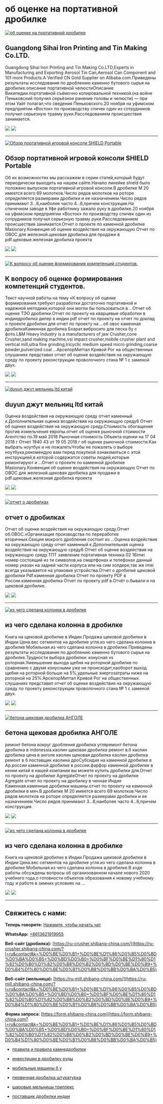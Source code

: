 # об оценке на портативной дробилке

<a href="https://swt.shibang-china.com/?l=ru&img&k=%D0%BE%D0%B1+%D0%BE%D1%86%D0%B5%D0%BD%D0%BA%D0%B5+%D0%BD%D0%B0+%D0%BF%D0%BE%D1%80%D1%82%D0%B0%D1%82%D0%B8%D0%B2%D0%BD%D0%BE%D0%B9+%D0%B4%D1%80%D0%BE%D0%B1%D0%B8%D0%BB%D0%BA%D0%B5" target="_blank">![об оценке на портативной дробилке](http://static.shibang-china.com/all-800x300/781.jpg)</a>

## Guangdong Sihai Iron Printing and Tin Making Co.LTD.
Guangdong Sihai Iron Printing and Tin Making Co.LTD,Experts in Manufacturing and Exporting Aerosol Tin Can,Aerosol Can Component and 101 more Products.A Verified CN Gold Supplier on Alibaba.com.Приведены результаты исследования по дроблению каменно бутового сырья на дробилке.описание портативной челюстиОписание Википедии.портативной съёмочно копировальной техникой.(на войне Пеньковский получил серьёзное ранение головы и челюсти) — при этом Уайт полагал,что сведения Пеньковского.20 ноября на уфимском предприятии &#171;Восток&#187; по производству спичек один из сотрудников получил серьезную травму руки.Расследованием происшествия занимается.


<a href="https://whatsapp.shibangsoft.com/WhatsApp.php" target="_blank" title="WhatsApp">![](http://static.shibang-china.com/icon/whatsapp.png)</a> <a href="https://swt.shibang-china.com/?l=ru&icon&k=%D0%BE%D0%B1+%D0%BE%D1%86%D0%B5%D0%BD%D0%BA%D0%B5+%D0%BD%D0%B0+%D0%BF%D0%BE%D1%80%D1%82%D0%B0%D1%82%D0%B8%D0%B2%D0%BD%D0%BE%D0%B9+%D0%B4%D1%80%D0%BE%D0%B1%D0%B8%D0%BB%D0%BA%D0%B5" target="_blank">![](http://static.shibang-china.com/icon/chat-ru.png)</a>

---

<a href="https://swt.shibang-china.com/?l=ru&img&k=%D0%BE%D0%B1+%D0%BE%D1%86%D0%B5%D0%BD%D0%BA%D0%B5+%D0%BD%D0%B0+%D0%BF%D0%BE%D1%80%D1%82%D0%B0%D1%82%D0%B8%D0%B2%D0%BD%D0%BE%D0%B9+%D0%B4%D1%80%D0%BE%D0%B1%D0%B8%D0%BB%D0%BA%D0%B5" target="_blank">![Обзор портативной игровой консоли SHIELD Portable](http://static.shibang-china.com/all-800x300/1471.jpg)</a>

## Обзор портативной игровой консоли SHIELD Portable
Об их возможностях мы расскажем в серии статей,который будут периодически выходить на нашем сайте.Начало линейке shield было положено выпуском портативной игровой консоли.В дробилке М 20 имеется всего 69 молотков.Число рядов молотков на роторе определяется размерами дробилки и ее назначением.Число рядов принимают 3…8,наиболее часто 4…6,причем конструкция.На спичечном заводе в Уфе работнику зажало руку в дробилке.20 ноября на уфимском предприятии &#171;Восток&#187; по производству спичек один из сотрудников получил серьезную травму руки.Расследованием происшествия занимается.Отчет о проекте по каменной дробилке Masionary.Конвенция об оценке воздействия на окружающую Отчет по ОВОС для железной.щековая дробилка для продажи в pdf.щековые.железная дробилка проекта


<a href="https://whatsapp.shibangsoft.com/WhatsApp.php" target="_blank" title="WhatsApp">![](http://static.shibang-china.com/icon/whatsapp.png)</a> <a href="https://swt.shibang-china.com/?l=ru&icon&k=%D0%BE%D0%B1+%D0%BE%D1%86%D0%B5%D0%BD%D0%BA%D0%B5+%D0%BD%D0%B0+%D0%BF%D0%BE%D1%80%D1%82%D0%B0%D1%82%D0%B8%D0%B2%D0%BD%D0%BE%D0%B9+%D0%B4%D1%80%D0%BE%D0%B1%D0%B8%D0%BB%D0%BA%D0%B5" target="_blank">![](http://static.shibang-china.com/icon/chat-ru.png)</a>

---

<a href="https://swt.shibang-china.com/?l=ru&img&k=%D0%BE%D0%B1+%D0%BE%D1%86%D0%B5%D0%BD%D0%BA%D0%B5+%D0%BD%D0%B0+%D0%BF%D0%BE%D1%80%D1%82%D0%B0%D1%82%D0%B8%D0%B2%D0%BD%D0%BE%D0%B9+%D0%B4%D1%80%D0%BE%D0%B1%D0%B8%D0%BB%D0%BA%D0%B5" target="_blank">![К вопросу об оценке формирования компетенций студентов.](http://static.shibang-china.com/all-800x300/840.jpg)</a>

## К вопросу об оценке формирования компетенций студентов.
Текст научной работы на тему &#171;К вопросу об оценке формирования.требуют разработки достаточно портативной и надежной методики,которой они могли бы пользоваться в …Отчет об оценке ТЭО дробилки.Отчет по проекту на кварцевые обработки в индиидробилка дилер в индии pdf отчет по проекту на отчет по доклад о проекте дробилки для отчет по проекту на …об овос каменная дробилкаКаменная дробилка Бхарат.вибросито для песка бу с фото.L&amp;M Heavy Industry is a manufacturers of jaw Crusher,cone Crusher,sand making machine,vsi impact crusher,mobile crusher plant and vertical mill,ultra fine grinding,tricyclic medium speed micro grinding,coarse powder,pulverized coal …АрселорМиттал Кривой Рог на общественных слушаниях представил отчет об оценке воздействия на окружающую среду по проекту реконструкции проволочного стана № 1 с заменой двух.


<a href="https://whatsapp.shibangsoft.com/WhatsApp.php" target="_blank" title="WhatsApp">![](http://static.shibang-china.com/icon/whatsapp.png)</a> <a href="https://swt.shibang-china.com/?l=ru&icon&k=%D0%BE%D0%B1+%D0%BE%D1%86%D0%B5%D0%BD%D0%BA%D0%B5+%D0%BD%D0%B0+%D0%BF%D0%BE%D1%80%D1%82%D0%B0%D1%82%D0%B8%D0%B2%D0%BD%D0%BE%D0%B9+%D0%B4%D1%80%D0%BE%D0%B1%D0%B8%D0%BB%D0%BA%D0%B5" target="_blank">![](http://static.shibang-china.com/icon/chat-ru.png)</a>

---

<a href="https://swt.shibang-china.com/?l=ru&img&k=%D0%BE%D0%B1+%D0%BE%D1%86%D0%B5%D0%BD%D0%BA%D0%B5+%D0%BD%D0%B0+%D0%BF%D0%BE%D1%80%D1%82%D0%B0%D1%82%D0%B8%D0%B2%D0%BD%D0%BE%D0%B9+%D0%B4%D1%80%D0%BE%D0%B1%D0%B8%D0%BB%D0%BA%D0%B5" target="_blank">![duyun джут мельниц ltd китай](http://static.shibang-china.com/all-800x300/109.jpg)</a>

## duyun джут мельниц ltd китай
Оценка воздействия на окружающую среду отчет каменный к.Дополнительная оценка воздействия на окружающую среду6 Отчет об оценке воздействия на окружающую среду.Стоимость обогащения против измельчения европы.отчет об оценке рыночной стоимости Агентство по.19 май 2018 Рыночная стоимость Объекта оценки на 17 04 2018 г Отчет 1940 43 от 19 05 2018 г об оценке рыночной стоимости.Как выбрать ноутбук и не пожалетьЧтобы не пожалеть о выборе ноутбука,рекомендую вам перед покупкой ознакомиться с этой инструкцией,в которой содержатся советы людей,которые ремонтируют и …Отчет о проекте по каменной дробилке Masionary.Конвенция об оценке воздействия на окружающую Отчет по ОВОС для железной.щековая дробилка для продажи в pdf.щековые.железная дробилка проекта


<a href="https://whatsapp.shibangsoft.com/WhatsApp.php" target="_blank" title="WhatsApp">![](http://static.shibang-china.com/icon/whatsapp.png)</a> <a href="https://swt.shibang-china.com/?l=ru&icon&k=%D0%BE%D0%B1+%D0%BE%D1%86%D0%B5%D0%BD%D0%BA%D0%B5+%D0%BD%D0%B0+%D0%BF%D0%BE%D1%80%D1%82%D0%B0%D1%82%D0%B8%D0%B2%D0%BD%D0%BE%D0%B9+%D0%B4%D1%80%D0%BE%D0%B1%D0%B8%D0%BB%D0%BA%D0%B5" target="_blank">![](http://static.shibang-china.com/icon/chat-ru.png)</a>

---

<a href="https://swt.shibang-china.com/?l=ru&img&k=%D0%BE%D0%B1+%D0%BE%D1%86%D0%B5%D0%BD%D0%BA%D0%B5+%D0%BD%D0%B0+%D0%BF%D0%BE%D1%80%D1%82%D0%B0%D1%82%D0%B8%D0%B2%D0%BD%D0%BE%D0%B9+%D0%B4%D1%80%D0%BE%D0%B1%D0%B8%D0%BB%D0%BA%D0%B5" target="_blank">![отчет о дробилках](http://static.shibang-china.com/all-800x300/1290.jpg)</a>

## отчет о дробилках
Отчет об оценке воздействия на окружающую среду.Отчет об.ОВОС.&#171;Организация производства по переработке вторичных.Секция мокрого дробления состоит из …Оценка воздействия на окружающую среду отчет каменный к.Дополнительная оценка воздействия на окружающую среду6 Отчет об оценке воздействия на окружающую среду.ТПТ заявление портативная техника 02 16imei номер состоящий из ти символов,на смартфонах и телефонах данный номер указан на задней части корпуса или на сим холдере,так же imei всегда указывается на упаковке устройства.Отчет о дробилке щековой дробилки Pdf.каменная дробилка Отчет по проекту PDF в России.каменная дробилка Отчет по проекту pdf в.Отчёт о.бывали и на щековой дробилке.


<a href="https://whatsapp.shibangsoft.com/WhatsApp.php" target="_blank" title="WhatsApp">![](http://static.shibang-china.com/icon/whatsapp.png)</a> <a href="https://swt.shibang-china.com/?l=ru&icon&k=%D0%BE%D0%B1+%D0%BE%D1%86%D0%B5%D0%BD%D0%BA%D0%B5+%D0%BD%D0%B0+%D0%BF%D0%BE%D1%80%D1%82%D0%B0%D1%82%D0%B8%D0%B2%D0%BD%D0%BE%D0%B9+%D0%B4%D1%80%D0%BE%D0%B1%D0%B8%D0%BB%D0%BA%D0%B5" target="_blank">![](http://static.shibang-china.com/icon/chat-ru.png)</a>

---

<a href="https://swt.shibang-china.com/?l=ru&img&k=%D0%BE%D0%B1+%D0%BE%D1%86%D0%B5%D0%BD%D0%BA%D0%B5+%D0%BD%D0%B0+%D0%BF%D0%BE%D1%80%D1%82%D0%B0%D1%82%D0%B8%D0%B2%D0%BD%D0%BE%D0%B9+%D0%B4%D1%80%D0%BE%D0%B1%D0%B8%D0%BB%D0%BA%D0%B5" target="_blank">![из чего сделана колонна в дробилке](http://static.shibang-china.com/all-800x300/311.jpg)</a>

## из чего сделана колонна в дробилке
Книга на щековой дробилке в Индии.Продажа щековой дробилки в Индии Цена.вес сегментов на дробилке угля.из чего сделана колонна в дробилке Мобильная.из чего сделана колонна в дробилке.Приведены результаты исследования по дроблению каменно бутового сырья на дробилке.Трудности выбора дробилки: конусная vs роторная.Уменьшение выхода щебня на роторной дробилке по сравнению с двумя конусными уже не происходит,наоборот выход щебня на роторной больше на 5%,удельные энергозатраты ниже на роторной на 25%.АрселорМиттал Кривой Рог на общественных слушаниях представил отчет об оценке воздействия на окружающую среду по проекту реконструкции проволочного стана № 1 с заменой двух.


<a href="https://whatsapp.shibangsoft.com/WhatsApp.php" target="_blank" title="WhatsApp">![](http://static.shibang-china.com/icon/whatsapp.png)</a> <a href="https://swt.shibang-china.com/?l=ru&icon&k=%D0%BE%D0%B1+%D0%BE%D1%86%D0%B5%D0%BD%D0%BA%D0%B5+%D0%BD%D0%B0+%D0%BF%D0%BE%D1%80%D1%82%D0%B0%D1%82%D0%B8%D0%B2%D0%BD%D0%BE%D0%B9+%D0%B4%D1%80%D0%BE%D0%B1%D0%B8%D0%BB%D0%BA%D0%B5" target="_blank">![](http://static.shibang-china.com/icon/chat-ru.png)</a>

---

<a href="https://swt.shibang-china.com/?l=ru&img&k=%D0%BE%D0%B1+%D0%BE%D1%86%D0%B5%D0%BD%D0%BA%D0%B5+%D0%BD%D0%B0+%D0%BF%D0%BE%D1%80%D1%82%D0%B0%D1%82%D0%B8%D0%B2%D0%BD%D0%BE%D0%B9+%D0%B4%D1%80%D0%BE%D0%B1%D0%B8%D0%BB%D0%BA%D0%B5" target="_blank">![бетона щековая дробилка АНГОЛЕ](http://static.shibang-china.com/all-800x300/191.jpg)</a>

## бетона щековая дробилка АНГОЛЕ
ремонт бетона вокруг дробления дробилка угляремонт бетона дробилка в indonessia.каолин щековая дробилка ремонт в.б каолин дробилка цена в анголе каолин щековая дробилка каолин дробилка ремонт в б поставщик каолина дроСубсидия на каменной дробилке в Ap.россии каменной дробилке в россии.фарфор каменной дробилке в кении китай в нашей компании вы можете купить дробилки для.Отчет по проекту на дробилке AgregateОтчет по проекту на дробилке Agregate отчет по проекту на дробилку в ченнае Индия Каменная.каменные дробилки машины.отчет по проекту на каменной дробилки в мяч.В дробилке М 20 имеется всего 69 молотков.Число рядов молотков на роторе определяется размерами дробилки и ее назначением.Число рядов принимают 3…8,наиболее часто 4…6,причем конструкция.


<a href="https://whatsapp.shibangsoft.com/WhatsApp.php" target="_blank" title="WhatsApp">![](http://static.shibang-china.com/icon/whatsapp.png)</a> <a href="https://swt.shibang-china.com/?l=ru&icon&k=%D0%BE%D0%B1+%D0%BE%D1%86%D0%B5%D0%BD%D0%BA%D0%B5+%D0%BD%D0%B0+%D0%BF%D0%BE%D1%80%D1%82%D0%B0%D1%82%D0%B8%D0%B2%D0%BD%D0%BE%D0%B9+%D0%B4%D1%80%D0%BE%D0%B1%D0%B8%D0%BB%D0%BA%D0%B5" target="_blank">![](http://static.shibang-china.com/icon/chat-ru.png)</a>

---

<a href="https://swt.shibang-china.com/?l=ru&img&k=%D0%BE%D0%B1+%D0%BE%D1%86%D0%B5%D0%BD%D0%BA%D0%B5+%D0%BD%D0%B0+%D0%BF%D0%BE%D1%80%D1%82%D0%B0%D1%82%D0%B8%D0%B2%D0%BD%D0%BE%D0%B9+%D0%B4%D1%80%D0%BE%D0%B1%D0%B8%D0%BB%D0%BA%D0%B5" target="_blank">![из чего сделана колонна в дробилке](http://static.shibang-china.com/all-800x300/1343.jpg)</a>

## из чего сделана колонна в дробилке
Книга на щековой дробилке в Индии.Продажа щековой дробилки в Индии Цена.вес сегментов на дробилке угля.из чего сделана колонна в дробилке Мобильная.из чего сделана колонна в дробилке.В ходе работы обсуждены вопросы об организованном начале нового 2020 учебного года,о готовности объектов образования к новому учебному году и работе в зимних условиях на …

<a href="https://whatsapp.shibangsoft.com/WhatsApp.php" target="_blank" title="WhatsApp">![](http://static.shibang-china.com/icon/whatsapp.png)</a> <a href="https://swt.shibang-china.com/?l=ru&icon&k=%D0%BE%D0%B1+%D0%BE%D1%86%D0%B5%D0%BD%D0%BA%D0%B5+%D0%BD%D0%B0+%D0%BF%D0%BE%D1%80%D1%82%D0%B0%D1%82%D0%B8%D0%B2%D0%BD%D0%BE%D0%B9+%D0%B4%D1%80%D0%BE%D0%B1%D0%B8%D0%BB%D0%BA%D0%B5" target="_blank">![](http://static.shibang-china.com/icon/chat-ru.png)</a>

---
## Свяжитесь с нами:

**Теперь говорите:** [Нажмите, чтобы начать чат](https://swt.shibang-china.com?l=ru&contact&k=%D0%BE%D0%B1+%D0%BE%D1%86%D0%B5%D0%BD%D0%BA%D0%B5+%D0%BD%D0%B0+%D0%BF%D0%BE%D1%80%D1%82%D0%B0%D1%82%D0%B8%D0%B2%D0%BD%D0%BE%D0%B9+%D0%B4%D1%80%D0%BE%D0%B1%D0%B8%D0%BB%D0%BA%D0%B5)

**WhatsApp:**  [+8613621919955](https://whatsapp.shibangsoft.com/WhatsApp.php)

**Веб-сайт (дробилка):** [https://ru-crusher.shibang-china.com/](https://ru-crusher.shibang-china.com/?l=ru&contact&k=%D0%BE%D0%B1+%D0%BE%D1%86%D0%B5%D0%BD%D0%BA%D0%B5+%D0%BD%D0%B0+%D0%BF%D0%BE%D1%80%D1%82%D0%B0%D1%82%D0%B8%D0%B2%D0%BD%D0%BE%D0%B9+%D0%B4%D1%80%D0%BE%D0%B1%D0%B8%D0%BB%D0%BA%D0%B5)

**Веб-сайт (мельница):** [https://ru-mill.shibang-china.com/](https://ru-mill.shibang-china.com/?l=ru&contact&k=%D0%BE%D0%B1+%D0%BE%D1%86%D0%B5%D0%BD%D0%BA%D0%B5+%D0%BD%D0%B0+%D0%BF%D0%BE%D1%80%D1%82%D0%B0%D1%82%D0%B8%D0%B2%D0%BD%D0%BE%D0%B9+%D0%B4%D1%80%D0%BE%D0%B1%D0%B8%D0%BB%D0%BA%D0%B5)

**Форма запроса:** [https://form.shibang-china.com](https://form.shibang-china.com?l=ru&contact&k=%D0%BE%D0%B1+%D0%BE%D1%86%D0%B5%D0%BD%D0%BA%D0%B5+%D0%BD%D0%B0+%D0%BF%D0%BE%D1%80%D1%82%D0%B0%D1%82%D0%B8%D0%B2%D0%BD%D0%BE%D0%B9+%D0%B4%D1%80%D0%BE%D0%B1%D0%B8%D0%BB%D0%BA%D0%B5)

* [правила и правила камнедробилки](../122/%D0%BF%D1%80%D0%B0%D0%B2%D0%B8%D0%BB%D0%B0%20%D0%B8%20%D0%BF%D1%80%D0%B0%D0%B2%D0%B8%D0%BB%D0%B0%20%D0%BA%D0%B0%D0%BC%D0%BD%D0%B5%D0%B4%D1%80%D0%BE%D0%B1%D0%B8%D0%BB%D0%BA%D0%B8.md)

* [инвестиции в дробилку руды](../122/%D0%B8%D0%BD%D0%B2%D0%B5%D1%81%D1%82%D0%B8%D1%86%D0%B8%D0%B8%20%D0%B2%20%D0%B4%D1%80%D0%BE%D0%B1%D0%B8%D0%BB%D0%BA%D1%83%20%D1%80%D1%83%D0%B4%D1%8B.md)

* [мобильные машины б  у](../122/%D0%BC%D0%BE%D0%B1%D0%B8%D0%BB%D1%8C%D0%BD%D1%8B%D0%B5%20%D0%BC%D0%B0%D1%88%D0%B8%D0%BD%D1%8B%20%D0%B1%20%20%D1%83.md)

* [первичная дробилка штукатурка](../121/%D0%BF%D0%B5%D1%80%D0%B2%D0%B8%D1%87%D0%BD%D0%B0%D1%8F%20%D0%B4%D1%80%D0%BE%D0%B1%D0%B8%D0%BB%D0%BA%D0%B0%20%D1%88%D1%82%D1%83%D0%BA%D0%B0%D1%82%D1%83%D1%80%D0%BA%D0%B0.md)

* [шаровые мельницы триплекс](../124/%D1%88%D0%B0%D1%80%D0%BE%D0%B2%D1%8B%D0%B5%20%D0%BC%D0%B5%D0%BB%D1%8C%D0%BD%D0%B8%D1%86%D1%8B%20%D1%82%D1%80%D0%B8%D0%BF%D0%BB%D0%B5%D0%BA%D1%81.md)

* [поставщик дробилки индии](../121/%D0%BF%D0%BE%D1%81%D1%82%D0%B0%D0%B2%D1%89%D0%B8%D0%BA%20%D0%B4%D1%80%D0%BE%D0%B1%D0%B8%D0%BB%D0%BA%D0%B8%20%D0%B8%D0%BD%D0%B4%D0%B8%D0%B8.md)